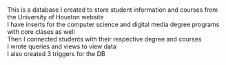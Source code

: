 <br>This is a database I created to store student information and courses from the University of Houston website
<br>I have inserts for the computer science and digital media degree programs with core clases as well
<br>Then I connected students with their respective degree and courses
<br>I wrote queries and views to view data
<br>I also created 3 triggers for the DB